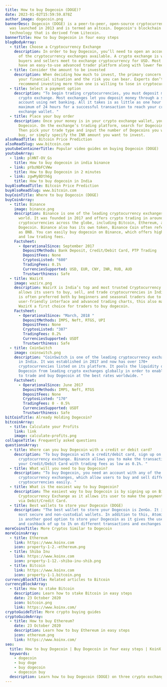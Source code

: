 ```yaml
---
title: How to buy Dogecoin (DOGE)?
date: 2023-01-02T15:59:59.878Z
author_image: dogecoin.png
bannerDesc: Dogecoin (DOGE) is a peer-to-peer, open-source cryptocurrency. It
  was launched in 2013 and is termed an altcoin. Dogecoin's blockchain uses
  technology that is derived from Litecoin.
bannerTitle: How to buy Dogecoin in four easy steps
blogBodyArray:
  - title: Choose a Cryptocurrency Exchange
    description: In order to buy Dogecoin, you’ll need to open an account with any
      of the cryptocurrency exchanges available. A crypto exchange is where
      buyers and sellers meet to exchange cryptocurrency for USD. Most exchanges
      have an easy-to-use advanced trader platform along with lower fees.
  - title: Consider the amount to be invested
    description: When deciding how much to invest, the primary concern should be
      your financial situation and the risk you can bear. Experts don’t
      recommend investing more than one is willing to lose in cryptocurrencies.
  - title: Select a payment option
    description: "To begin trading cryptocurrencies, you must deposit money in your
      crypto exchange. Most exchanges let you deposit money through a savings
      account using net banking. All it takes is as little as one hour and a
      maximum of 24 hours for a successful transaction to reach your crypto
      exchange wallet. "
  - title: Place your buy order
    description: Once your money is in your crypto exchange wallet, you can purchase
      Dogecoin. On the exchange’s trading platform, search for Dogecoin or DOGE.
      Then pick your trade type and input the number of Dogecoins you want to
      buy, or simply specify the INR amount you want to invest.
alsoReadTitle: Bitcoin Price Prediction
alsoReadSlug: www.bitcoin.com
youtubeContainerTitle: Popular video guides on buying Dogecoin (DOGE)
youtubeArray:
  - link: plHNT-OV_Gs
    title: How to buy dogecoin in india binance
  - link: pYbzNbFCVWw
    title: How to Buy Dogecoin in 2 minutes
  - link: zgwMyBDth6g
    title: How to buy dogecoin in India
buyAlsoReadTitle: Bitcoin Price Prediction
buyAlsoReadSlug: www.bitcoin.com
buyCoinTitle: Where to buy Dogecoin (DOGE)
buyCoinArray:
  - title: Binance
    image: binance.png
    description: Binance is one of the leading cryptocurrency exchanges in the
      world. It was founded in 2017 and offers crypto trading in around 600
      cryptocurrencies across the globe, including Bitcoin, Ethereum, and
      Dogecoin. Binance also has its own token, Binance Coin often referred to
      as BNB. You can easily buy dogecoin on Binance, which offers high security
      and low trading fees.
    Factsheet:
      - OperationalSince: September 2017
        DepositMethods: Bank Deposit, Credit/Debit Card, PTP Trading
        DepositFees: None
        CryptosListed: "600"
        TradingFees: 0.1%
        CurrenciesSupported: USD, EUR, CNY, INR, RUB, AUD
        Trustworthiness: Safe
  - title: WazirX
    image: wazirx.png
    description: WazirX is India’s top and most trusted Cryptocurrency exchange. It
      allows its users to buy, sell, and trade cryptocurrencies in India. WazirX
      is often preferred both by beginners and seasonal traders due to its
      user-friendly interface and advanced trading charts, this also makes
      WazirX a first choice for traders to buy dogecoin.
    Factsheet:
      - OperationalSince: "March, 2018 "
        DepositMethods: IMPS, Neft, RTGS, UPI
        DepositFees: None
        CryptosListed: "387"
        TradingFees: 0.2%
        CurrenciesSupported: USDT
        Trustworthiness: Safe
  - title: CoinSwitch
    image: coinswitch.png
    description: "CoinSwitch is one of the leading cryptocurrency exchange platforms
      in India. It was established in 2017 and now has over 170+
      cryptocurrencies listed on its platform. It pools the liquidity of
      Dogecoin from leading crypto exchanges globally in order to enable users
      to trade and buy Dogecoin at the best rates worldwide. "
    Factsheet:
      - OperationalSince: June 2017
        DepositMethods: IMPS, Neft, RTGS
        DepositFees: None
        CryptosListed: "170"
        TradingFees: 0 - 0.5%
        CurrenciesSupported: USDT
        Trustworthiness: Safe
bitCoinTitle: Already Holding Dogecoin?
bitcoinArray:
  - title: Calculate your Profits
    link: link
    image: calculate-profits.png
collapseTitle: Frequently asked questions
questionsArray:
  - title: Where can you buy Dogecoin with a credit or debit card?
    description: "To buy Dogecoin with a credit/debit card, sign up on the Binance
      cryptocurrency exchange. Binance allows you to make the transaction using
      your Credit/Debit Card with trading fees as low as 0.1%. "
  - title: What will you need to buy Dogecoin?
    description: "To buy Dogecoin, you need an account with any of the
      cryptocurrency exchanges, which allow users to buy and sell different
      cryptocurrencies easily. "
  - title: What is the easiest way to buy Dogecoin?
    description: The easiest way to buy Dogecoin is by signing up on Binance
      Cryptocurrency Exchange as it allows its user to make the payment directly
      via Debit/Credit Card.
  - title: Best wallets to store your Dogecoin (DOGE)
    description: "The best wallet to store your Dogecoin is ZenGo. It is one of the
      most secure and non-custodial wallets. In addition to this, Atomic Wallet
      is another good option to store your Dogecoin as it gives the user rewards
      and cashback of up to 1% on different transactions and exchanges. "
moreCoinsTitle: More Cryptos Similar to Dogecoin
moreCoinsArray:
  - title: Ethereum
    link: https://www.koinx.com
    icon: property-1-2.-ethereum.png
  - title: Shiba Inu
    link: https://www.koinx.com
    icon: property-1-12.-shiba-inu-shib.png
  - title: Bitcoin
    link: https://www.koinx.com
    icon: property-1-1.bitcoin.png
currencyBlockTitle: Related articles to Bitcoin
currencyBlockArray:
  - title: How to stake Bitcoin
    description: Learn how to stake Bitcoin in easy steps
    date: 23 October 2020
    icon: bitcoin.png
    link: https://www.koinx.com/
cryptoGuideTitle: More crypto buying guides
cryptoGuideArray:
  - title: How to buy Ethereum?
    date: 23 October 2020
    description: Learn how to buy Ethereum in easy steps
    icon: ethereum.png
    link: https://www.koinx.com/
seo:
  title: How to buy Dogecoin | Buy Dogecoin in four easy steps | KoinX
  keywords:
    - dogecoin
    - buy doge
    - buy dogecoin
    - dogecoin buy
  description: Learn how to buy Dogecoin (DOGE) on three crypto exchanges
---
```

